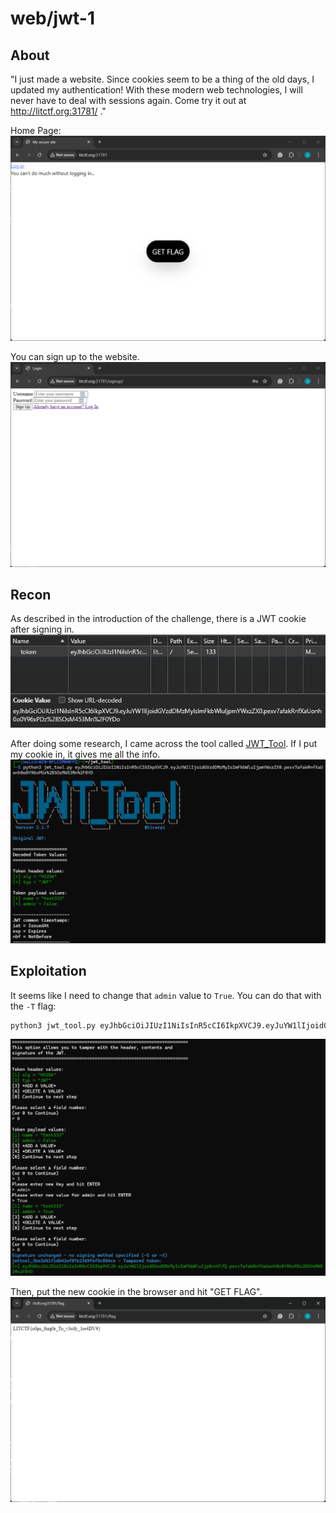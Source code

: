 # web/jwt-1

## About
"I just made a website. Since cookies seem to be a thing of the old days, I updated my authentication! With these modern web technologies, I will never have to deal with sessions again. Come try it out at http://litctf.org:31781/ ."

Home Page:
![Home Page](web-jwt-1-asset/home.png)

You can sign up to the website.
![Sign Up](web-jwt-1-asset/signup.png)

## Recon
As described in the introduction of the challenge, there is a JWT cookie after signing in.
![cookie](web-jwt-1-asset/cookie.png)

After doing some research, I came across the tool called [JWT_Tool](https://github.com/ticarpi/jwt_tool).
If I put my cookie in, it gives me all the info.
![info](web-jwt-1-asset/jwt_tool.png)

## Exploitation
It seems like I need to change that `admin` value to `True`. You can do that with the `-T` flag:
```bash
python3 jwt_tool.py eyJhbGciOiJIUzI1NiIsInR5cCI6IkpXVCJ9.eyJuYW1lIjoidGVzdDMzMyIsImFkbWluIjpmYWxzZX0.pexv7afakRnfXaUonh0o0Y96xPDz%2BSOsM453Mn%2F0YD -T
```
![exploit](web-jwt-1-asset/exploit.png)

Then, put the new cookie in the browser and hit "GET FLAG".
![flag](web-jwt-1-asset/flag.png)
